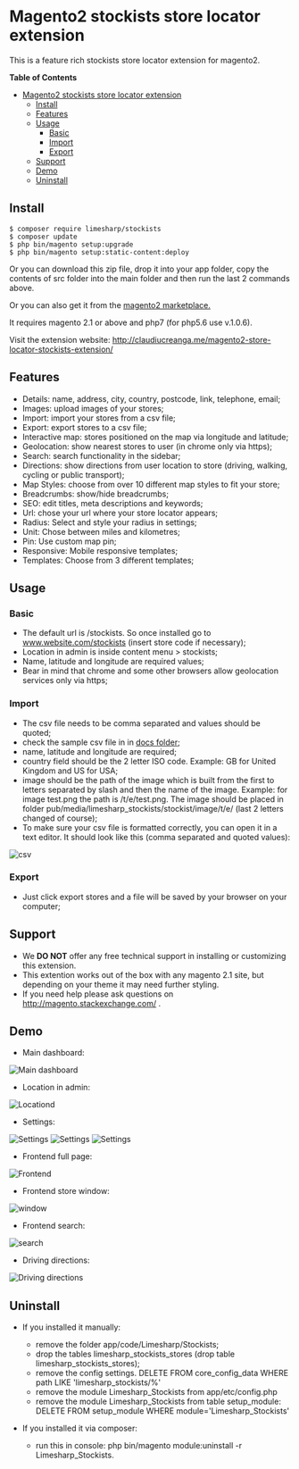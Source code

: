 # Magento2 stockists store locator extension

This is a feature rich stockists store locator extension for magento2.

**Table of Contents** 
- [Magento2 stockists store locator extension](#)
	- [Install](#install)
	- [Features](#features)
	- [Usage](#usage)
		- [Basic](#basic)
		- [Import](#import)
		- [Export](#export)
	- [Support](#support)
	- [Demo](#demo)
	- [Uninstall](#uninstall)

## Install

```
$ composer require limesharp/stockists
$ composer update
$ php bin/magento setup:upgrade 
$ php bin/magento setup:static-content:deploy
```

Or you can download this zip file, drop it into your app folder, copy the contents of src folder into the main folder and then run the last 2 commands above.

Or you can also get it from the <a href="https://marketplace.magento.com/limesharp-stockists.html"> magento2 marketplace.</a>

It requires magento 2.1 or above and php7 (for php5.6 use v.1.0.6).

Visit the extension website: http://claudiucreanga.me/magento2-store-locator-stockists-extension/

## Features

* Details: name, address, city, country, postcode, link, telephone, email;
* Images: upload images of your stores;
* Import: import your stores from a csv file;
* Export: export stores to a csv file;
* Interactive map: stores positioned on the map via longitude and latitude;
* Geolocation: show nearest stores to user (in chrome only via https);
* Search: search functionality in the sidebar;
* Directions: show directions from user location to store (driving, walking, cycling or public transport);
* Map Styles: choose from over 10 different map styles to fit your store;
* Breadcrumbs: show/hide breadcrumbs;
* SEO: edit titles, meta descriptions and keywords;
* Url: chose your url where your store locator appears;
* Radius: Select and style your radius in settings;
* Unit: Chose between miles and kilometres;
* Pin: Use custom map pin;
* Responsive: Mobile responsive templates;
* Templates: Choose from 3 different templates;

## Usage

### Basic

* The default url is /stockists. So once installed go to www.website.com/stockists (insert store code if necessary);
* Location in admin is inside content menu > stockists;
* Name, latitude and longitude are required values;
* Bear in mind that chrome and some other browsers allow geolocation services only via https;

### Import

* The csv file needs to be comma separated and values should be quoted;
* check the sample csv file in in <a href="https://github.com/ClaudiuCreanga/magento2-store-locator-stockists-extension/tree/master/docs">docs folder</a>;
* name, latitude and longitude are required;
* country field should be the 2 letter ISO code. Example: GB for United Kingdom and US for USA;
* image should be the path of the image which is built from the first to letters separated by slash and then the name of the image. Example: for image test.png the path is /t/e/test.png. The image should be placed in folder pub/media/limesharp_stockists/stockist/image/t/e/ (last 2 letters changed of course);
* To make sure your csv file is formatted correctly, you can open it in a text editor. It should look like this (comma separated and quoted values):

![csv](docs/images/csv.jpg?raw=true "CSV")

### Export

* Just click export stores and a file will be saved by your browser on your computer;

## Support
* We **DO NOT** offer any free technical support in installing or customizing this extension.
* This extention works out of the box with any magento 2.1 site, but depending on your theme it may need further styling.
* If you need help please ask questions on http://magento.stackexchange.com/ .

## Demo

* Main dashboard:

![Main dashboard](docs/images/main.jpg?raw=true "Main dashboard")
* Location in admin:

![Locationd](docs/images/location.jpg?raw=true "Location")
* Settings:

![Settings](docs/images/settings1.jpg?raw=true "Settings")
![Settings](docs/images/settings2.jpg?raw=true "Settings")
![Settings](docs/images/settings3.jpg?raw=true "Settings")

* Frontend full page:

![Frontend](docs/images/front.jpg?raw=true "Frontend")

* Frontend store window:

![window](docs/images/window.jpg?raw=true "Window")

* Frontend search:

![search](docs/images/search.jpg?raw=true "search")

* Driving directions:

![Driving directions](docs/images/directions.jpg?raw=true "Driving directions")

## Uninstall

* If you installed it manually:

	- remove the folder app/code/Limesharp/Stockists;
	- drop the tables limesharp_stockists_stores (drop table limesharp_stockists_stores);
	- remove the config settings. DELETE FROM core_config_data WHERE path LIKE 'limesharp_stockists/%'
	- remove the module Limesharp_Stockists from app/etc/config.php
	- remove the module Limesharp_Stockists from table setup_module: DELETE FROM setup_module WHERE module='Limesharp_Stockists'

* If you installed it via composer:

	- run this in console: php bin/magento module:uninstall -r Limesharp_Stockists.
